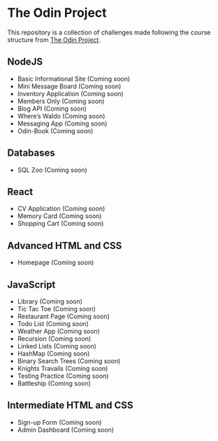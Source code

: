 # The Odin Project
This repository is a collection of challenges made following the course structure from [The Odin Project](https://www.theodinproject.com/).

## NodeJS
- Basic Informational Site (Coming soon)
- Mini Message Board (Coming soon)
- Inventory Application (Coming soon)
- Members Only (Coming soon)
- Blog API (Coming soon)
- Where’s Waldo (Coming soon)
- Messaging App (Coming soon)
- Odin-Book (Coming soon)
 
## Databases
- SQL Zoo (Coming soon)

## React
- CV Application (Coming soon)
- Memory Card (Coming soon)
- Shopping Cart (Coming soon)

## Advanced HTML and CSS
- Homepage (Coming soon)

## JavaScript
- Library (Coming soon)
- Tic Tac Toe (Coming soon)
- Restaurant Page (Coming soon)
- Todo List (Coming soon)
- Weather App (Coming soon)
- Recursion (Coming soon)
- Linked Lists (Coming soon)
- HashMap (Coming soon)
- Binary Search Trees (Coming soon)
- Knights Travails (Coming soon)
- Testing Practice (Coming soon)
- Battleship (Coming soon)

## Intermediate HTML and CSS
- Sign-up Form (Coming soon)
- Admin Dashboard (Coming soon)
